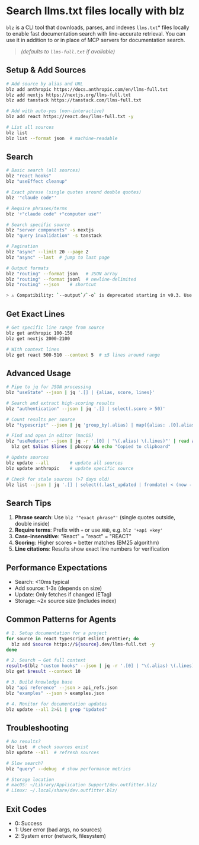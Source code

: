 # Search llms.txt files locally with blz

`blz` is a CLI tool that downloads, parses, and indexes `llms.txt`* files locally to enable fast documentation search with line-accurate retrieval. You can use it in addition to or in place of MCP servers for documentation search.

> *(defaults to `llms-full.txt` if available)*

## Setup & Add Sources

```bash
# Add source by alias and URL
blz add anthropic https://docs.anthropic.com/en/llms-full.txt
blz add nextjs https://nextjs.org/llms-full.txt
blz add tanstack https://tanstack.com/llms-full.txt

# Add with auto-yes (non-interactive)
blz add react https://react.dev/llms-full.txt -y

# List all sources
blz list
blz list --format json  # machine-readable
```

## Search

```bash
# Basic search (all sources)
blz "react hooks"
blz "useEffect cleanup"

# Exact phrase (single quotes around double quotes)
blz '"claude code"'

# Require phrases/terms
blz '+"claude code" +"computer use"'

# Search specific source
blz "server components" -s nextjs
blz "query invalidation" -s tanstack

# Pagination
blz "async" --limit 20 --page 2
blz "async" --last  # jump to last page

# Output formats
blz "routing" --format json   # JSON array
blz "routing" --format jsonl  # newline-delimited
blz "routing" --json    # shortcut

> ⚠️ Compatibility: `--output`/`-o` is deprecated starting in v0.3. Use `--format`/`-f`. The alias remains temporarily for compatibility but emits a warning and will be removed in a future release.
```

## Get Exact Lines

```bash
# Get specific line range from source
blz get anthropic 100-150
blz get nextjs 2000-2100

# With context lines
blz get react 500-510 --context 5  # ±5 lines around range
```

## Advanced Usage

```bash
# Pipe to jq for JSON processing
blz "useState" --json | jq '.[] | {alias, score, lines}'

# Search and extract high-scoring results
blz "authentication" --json | jq '.[] | select(.score > 50)'

# Count results per source
blz "typescript" --json | jq 'group_by(.alias) | map({alias: .[0].alias, count: length})'

# Find and open in editor (macOS)
blz "useReducer" --json | jq -r '.[0] | "\(.alias) \(.lines)"' | read alias lines && \
  blz get $alias $lines | pbcopy && echo "Copied to clipboard"

# Update sources
blz update --all        # update all sources
blz update anthropic    # update specific source

# Check for stale sources (>7 days old)
blz list --json | jq '.[] | select((.last_updated | fromdate) < (now - 604800))'
```

## Search Tips

1. **Phrase search**: Use `blz '"exact phrase"'` (single quotes outside, double inside)
2. **Require terms**: Prefix with `+` or use `AND`, e.g. `blz '+api +key'`
3. **Case-insensitive**: "React" = "react" = "REACT"
4. **Scoring**: Higher scores = better matches (BM25 algorithm)
5. **Line citations**: Results show exact line numbers for verification

## Performance Expectations

- Search: <10ms typical
- Add source: 1-3s (depends on size)
- Update: Only fetches if changed (ETag)
- Storage: ~2x source size (includes index)

## Common Patterns for Agents

```bash
# 1. Setup documentation for a project
for source in react typescript eslint prettier; do
  blz add $source https://${source}.dev/llms-full.txt -y
done

# 2. Search → Get full context
result=$(blz "custom hooks" --json | jq -r '.[0] | "\(.alias) \(.lines)"')
blz get $result --context 10

# 3. Build knowledge base
blz "api reference" --json > api_refs.json
blz "examples" --json > examples.json

# 4. Monitor for documentation updates
blz update --all 2>&1 | grep "Updated"
```

## Troubleshooting

```bash
# No results?
blz list  # check sources exist
blz update --all  # refresh sources

# Slow search?
blz "query" --debug  # show performance metrics

# Storage location
# macOS: ~/Library/Application Support/dev.outfitter.blz/
# Linux: ~/.local/share/dev.outfitter.blz/
```

## Exit Codes

- 0: Success
- 1: User error (bad args, no sources)
- 2: System error (network, filesystem)
